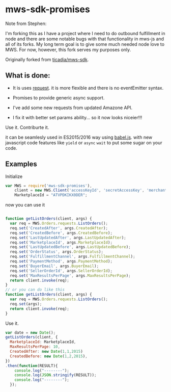 mws-sdk-promises
======

Note from Stephen:

I'm forking this as I have a project where I need to do outbound fulfillment in node and there are some notable bugs
with that functionality in mws-js and all of its forks.  My long term goal is to give some much needed node love to MWS.
For now, however, this fork serves my purposes only.

Originally forked from [ticadia/mws-sdk](https://github.com/ticadia/mws-sdk).

What is done:
-------------

 - It is uses [request](https://www.npmjs.com/package/request). it is more flexible and there is no eventEmitter syntax.

 - Promises to provide generic async support.

 - I've add some new requests from updated Amazone API.

 - I fix it with better set params ability... so it now looks niceier!!!


Use it. Contriburte it.

it can be seamlesly used in ES2015/2016 way using [babel.js](https://babeljs.io/).
with new javascript code features like `yield` or `async` `wait` to put some sugar on your code.

Examples
--------

Initialize

```javascript
var MWS = require('mws-sdk-promises'),
    client = new MWS.Client('accessKeyId', 'secretAccessKey', 'merchantId', {}),
    MarketplaceId = "ATVPDKIKX0DER";
```

now you can use it

```javascript

function getListOrders(client, args) {
  var req = MWS.Orders.requests.ListOrders();
  req.set('CreatedAfter', args.CreatedAfter);
  req.set('CreatedBefore', args.CreatedBefore);
  req.set('LastUpdatedAfter', args.LastUpdatedAfter);
  req.set('MarketplaceId', args.MarketplaceId);
  req.set('LastUpdatedBefore', args.LastUpdatedBefore);
  req.set('OrderStatus', args.OrderStatus);
  req.set('FulfillmentChannel', args.FulfillmentChannel);
  req.set('PaymentMethod', args.PaymentMethod);
  req.set('BuyerEmail', args.BuyerEmail);
  req.set('SellerOrderId', args.SellerOrderId);
  req.set('MaxResultsPerPage', args.MaxResultsPerPage);
  return client.invoke(req);
}
// or you can do like this
function getListOrders(client, args) {
  var req = MWS.Orders.requests.ListOrders();
  req.set(args);
  return client.invoke(req);
}

```

Use it.

```javascript
var date = new Date();
getListOrders(client, {
  MarketplaceId: MarketplaceId,
  MaxResultsPerPage: 10,
  CreatedAfter: new Date(1,1,2015)
  CreatedBefore: new Date(1,2,2015),
})
.then(function(RESULT){
    console.log("--------");
    console.log(JSON.stringify(RESULT));
    console.log("--------");
  });
```
